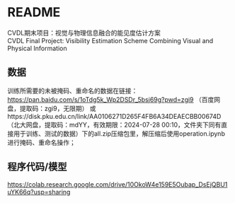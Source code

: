 # README
CVDL期末项目：视觉与物理信息融合的能见度估计方案<br>
CVDL Final Project: Visibility Estimation Scheme Combining Visual and Physical Information

## 数据
训练所需要的未被掩码、重命名的数据在链接：https://pan.baidu.com/s/1oTdg5k_Wp2DSDr_5bsj69g?pwd=zgi9 （百度网盘，提取码：zgi9，无限期）
或https://disk.pku.edu.cn/link/AA0106271D265F4FB6A34DEAECBB00674D（北大网盘，提取码：mdYY，有效期限：2024-07-28 00:10，文件夹下同有直接用于训练、测试的数据）下的all.zip压缩包里，解压缩后使用operation.ipynb进行掩码、重命名操作；

## 程序代码/模型
https://colab.research.google.com/drive/10OkoW4e159E5Oubap_DsEjQBU1uYK66q?usp=sharing
